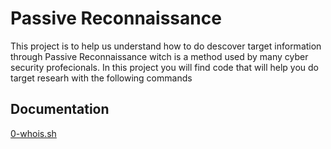 
# Passive Reconnaissance

This project is to help us understand how to do descover target information through Passive Reconnaissance witch is a method used by many cyber security profecionals. In this project you will find code that will help you do target researh with the following commands



## Documentation

[0-whois.sh](https://linktodocumentation)
